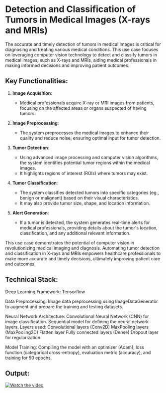 # Detection and Classification of Tumors in Medical Images (X-rays and MRIs)

The accurate and timely detection of tumors in medical images is critical for diagnosing and treating various medical conditions. This use case focuses on leveraging computer vision technology to detect and classify tumors in medical images, such as X-rays and MRIs, aiding medical professionals in making informed decisions and improving patient outcomes.

## Key Functionalities:

1. **Image Acquisition**:
   - Medical professionals acquire X-ray or MRI images from patients, focusing on the affected areas or organs suspected of having tumors.

2. **Image Preprocessing**:
   - The system preprocesses the medical images to enhance their quality and reduce noise, ensuring optimal input for tumor detection.

3. **Tumor Detection**:
   - Using advanced image processing and computer vision algorithms, the system identifies potential tumor regions within the medical images.
   - It highlights regions of interest (ROIs) where tumors may exist.

4. **Tumor Classification**:
   - The system classifies detected tumors into specific categories (eg., benign or malignant) based on their visual characteristics.
   - It may also provide tumor size, shape, and location information.

5. **Alert Generation**:
   - If a tumor is detected, the system generates real-time alerts for medical professionals, providing details about the tumor's location, classification, and any additional relevant information.

This use case demonstrates the potential of computer vision in revolutionizing medical imaging and diagnosis. Automating tumor detection and classification in X-rays and MRIs empowers healthcare professionals to make more accurate and timely decisions, ultimately improving patient care and outcomes.

## Technical Stack:
Deep Learning Framework: Tensorflow

Data Preprocessing: Image data preprocessing using ImageDataGenerator to augment and prepare the training and testing datasets.

Neural Network Architecture:
Convolutional Neural Network (CNN) for image classification.
Sequential model for defining the neural network layers.
Layers used:
Convolutional layers (Conv2D)
MaxPooling layers (MaxPooling2D)
Flatten layer
Fully connected layers (Dense)
Dropout layer for regularization

Model Training:
Compiling the model with an optimizer (Adam), loss function (categorical cross-entropy), evaluation metric (accuracy), and training for 50 epochs.

## Output:

[![Watch the video](https://img.youtube.com/vi/J_R62BGdNVM/maxresdefault.jpg)](https://youtu.be/J_R62BGdNVM)
